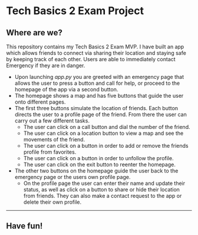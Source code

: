 # Tech Basics 2 Exam Project
## Where are we?

This repository contains my Tech Basics 2 Exam MVP. I have built an app which allows friends to connect via sharing their location and staying safe by keeping track of each other. Users are able to immediately contact Emergency if they are in danger.

- Upon launching _app.py_ you are greeted with an emergency page that allows the user to press a button and call for help, or proceed to the homepage of the app via a second button.
- The homepage shows a map and has five buttons that guide the user onto different pages.
- The first three buttons simulate the location of friends. Each button directs the user to a profile page of the friend. From there the user can carry out a few different tasks.
  - The user can click on a call button and dial the number of the friend.
  - The user can click on a location button to view a map and see the movements of the friend.
  - The user can click on a button in order to add or remove the friends profile from favorites.
  - The user can click on a button in order to unfollow the profile.
  - The user can click on the exit button to reenter the homepage.
- The other two buttons on the homepage guide the user back to the emergency page or the users own profile page.
  - On the profile page the user can enter their name and update their status, as well as click on a button to share or hide their location from friends. They can also make a contact request to the app or delete their own profile.
---
## Have fun!
